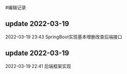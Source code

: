 #编辑记录
## update 2022-03-19
2022-03-19 23:43
SpringBoot实现基本增删改查后端接口
## update 2022-03-19
2022-03-19 22:41
后端框架实现

